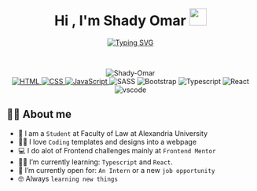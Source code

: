 <h1 align="center">Hi , I'm Shady Omar <img src="https://media.giphy.com/media/hvRJCLFzcasrR4ia7z/giphy.gif" width="35"></h1>
<p align="center">
  <a href="https://git.io/typing-svg"><img src="https://readme-typing-svg.herokuapp.com?font=Fira+Code&duration=3000&pause=1000&center=true&vCenter=true&width=435&lines=a+Frontend+Developer;Love+Coding+Templates+Into+Websites;Always+Learning+New+Stuff+%3AD" alt="Typing SVG" /></a>
</p>


<br>

<p align="center"> 
	<img src="https://komarev.com/ghpvc/?username=Shady-Omar&label=Profile%20views&color=0e75b6&style=plastic" alt="Shady-Omar" /> <br>
	 <a href="https://www.w3.org/html/" target="_blank"> 
	    <img alt="HTML" src="https://img.shields.io/badge/HTML5-E34F26?style=for-the-badge&logo=html5&logoColor=white">
	 </a>   
	 <a href="https://www.w3schools.com/css/" target="_blank">
	    <img alt="CSS" src="https://img.shields.io/badge/CSS3-1572B6?style=for-the-badge&logo=css3&logoColor=white">
	 </a>
 	 <a href="https://developer.mozilla.org/en-US/docs/Web/JavaScript" target="_blank"> 
    	    <img alt="JavaScript" src="https://img.shields.io/badge/JavaScript-323330?style=for-the-badge&logo=javascript&logoColor=F7DF1E">
   </a>
	<img src="https://img.shields.io/badge/Sass-CC6699?style=for-the-badge&logo=sass&logoColor=white" alt="SASS">
	 <img src="https://img.shields.io/badge/Bootstrap-563D7C?style=for-the-badge&logo=bootstrap&logoColor=white" alt="Bootstrap">
	 <img src="https://img.shields.io/badge/TypeScript-007ACC?style=for-the-badge&logo=typescript&logoColor=white" alt="Typescript">
	 <img src="https://img.shields.io/badge/React-20232A?style=for-the-badge&logo=react&logoColor=61DAFB" alt="React">
	<img src="https://img.shields.io/badge/Visual_Studio_Code-0078D4?style=for-the-badge&logo=visual%20studio%20code&logoColor=white" alt="vscode">
	
</p>


## :sassy_man:  About me
- :school: I am a `Student` at Faculty of Law at Alexandria University
- :technologist: I love `Coding` templates and designs into a webpage
- :computer: I do alot of Frontend challenges mainly at `Frontend Mentor`
- :student: I’m currently learning: `Typescript` and `React`.
- :thinking: I’m currently open for: `An Intern` or a new `job opportunity`
- :nerd_face: Always `learning new things`
